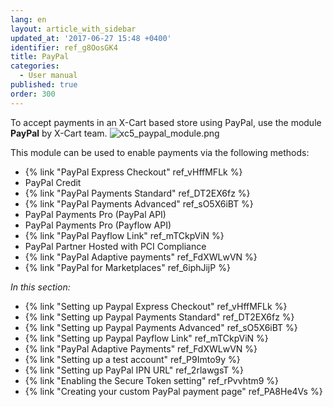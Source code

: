 ```yaml
---
lang: en
layout: article_with_sidebar
updated_at: '2017-06-27 15:48 +0400'
identifier: ref_g8OosGK4
title: PayPal
categories:
  - User manual
published: true
order: 300
---
```

To accept payments in an X-Cart based store using PayPal, use the module **PayPal** by X-Cart team.
    ![xc5_paypal_module.png]({{site.baseurl}}/attachments/ref_g8OosGK4/xc5_paypal_module.png)

This module can be used to enable payments via the following methods:

*   {% link "PayPal Express Checkout" ref_vHffMFLk %}
*   PayPal Credit
*   {% link "PayPal Payments Standard" ref_DT2EX6fz %}
*   {% link "PayPal Payments Advanced" ref_sO5X6iBT %}
*   PayPal Payments Pro (PayPal API)
*   PayPal Payments Pro (Payflow API)
*   {% link "PayPal Payflow Link" ref_mTCkpViN %}
*   PayPal Partner Hosted with PCI Compliance
*   {% link "PayPal Adaptive payments" ref_FdXWLwVN %}
*   {% link "PayPal for Marketplaces" ref_6iphJijP %}

_In this section:_

*   {% link "Setting up Paypal Express Checkout" ref_vHffMFLk %}
*   {% link "Setting up Paypal Payments Standard" ref_DT2EX6fz %}
*   {% link "Setting up Paypal Payments Advanced" ref_sO5X6iBT %}
*   {% link "Setting up Paypal Payflow Link" ref_mTCkpViN %}
*   {% link "PayPal Adaptive Payments" ref_FdXWLwVN %}
*   {% link "Setting up a test account" ref_P9Imto9y %}
*   {% link "Setting up PayPal IPN URL" ref_2rlawgsT %}
*   {% link "Enabling the Secure Token setting" ref_rPvvhtm9 %}
*   {% link "Creating your custom PayPal payment page" ref_PA8He4Vs %}
